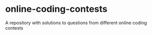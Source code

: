 online-coding-contests
======================

A repository with solutions to questions from different online coding contests
